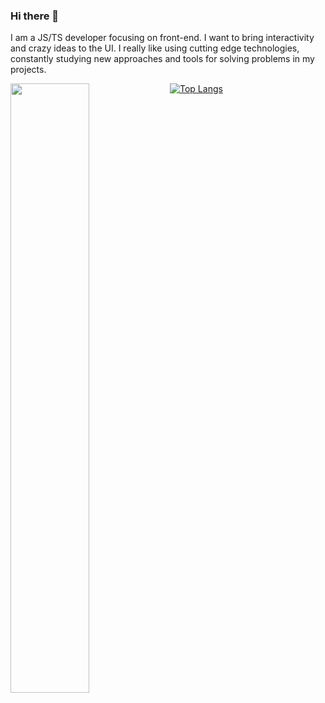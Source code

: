 ### Hi there 👋
I am a JS/TS developer focusing on front-end. I want to bring interactivity and crazy ideas to the UI. I really like using cutting edge technologies, constantly studying new approaches and tools for solving problems in my projects.
<div>
<a href="https://github.com/anuraghazra/github-readme-stats">
  <img width="50%" align="left" src="https://github-readme-stats.vercel.app/api?username=nevmstas&hide=prs,issues,contribs&theme=tokyonight&show_icons=true" />
</a>
<a href="https://github.com/anuraghazra/github-readme-stats">
 <img alt="Top Langs" src="https://github-readme-stats.vercel.app/api/top-langs?username=nevmstas&show_icons=true&layout=compact&count_private=true&langs_count=4&theme=tokyonight&hide=python,html,css"/>
</div>
<!--
**nevmstas/nevmstas** is a ✨ _special_ ✨ repository because its `README.md` (this file) appears on your GitHub profile.

Here are some ideas to get you started:

- 🔭 I’m currently working on ...
- 🌱 I’m currently learning ...
- 👯 I’m looking to collaborate on ...
- 🤔 I’m looking for help with ...
- 💬 Ask me about ...
- 📫 How to reach me: ...
- 😄 Pronouns: ...
- ⚡ Fun fact: ...
-->

